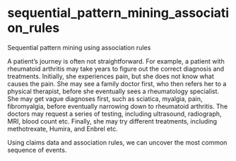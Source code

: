 # sequential_pattern_mining_association_rules
Sequential pattern mining using association rules

A patient’s journey is often not straightforward. For example, a patient with rheumatoid arthritis may take years to figure out the correct diagnosis and treatments. Initially, she experiences pain, but she does not know what causes the pain. She may see a family doctor first, who then refers her to a physical therapist, before she eventually sees a rheumatology specialist. She may get vague diagnoses first, such as sciatica, myalgia, pain, fibromyalgia, before eventually narrowing down to rheumatoid arthritis. The doctors may request a series of testing, including ultrasound, radiograph, MRI, blood count etc. Finally, she may try different treatments, including methotrexate, Humira, and Enbrel etc.

Using claims data and association rules, we can uncover the most common sequence of events.
